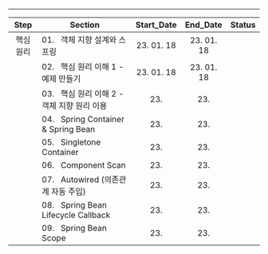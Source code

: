 <div align="center">

---
Step|Section|Start_Date|End_Date|Status
:--:|--|:--:|:--:|:--:|
핵심 원리|01.&nbsp;&nbsp;&nbsp;객체 지향 설계와 스프링|23. 01. 18|23. 01. 18|
&nbsp;|02.&nbsp;&nbsp;&nbsp;핵심 원리 이해 1 - 예제 만들기|23. 01. 18|23. 01. 18|
&nbsp;|03.&nbsp;&nbsp;&nbsp;핵심 원리 이해 2 - 객체 지향 원리 이용|23. |23. |
&nbsp;|04.&nbsp;&nbsp;&nbsp;Spring Container & Spring Bean|23. |23. |
&nbsp;|05.&nbsp;&nbsp;&nbsp;Singletone Container|23. |23. |
&nbsp;|06.&nbsp;&nbsp;&nbsp;Component Scan|23. |23. |
&nbsp;|07.&nbsp;&nbsp;&nbsp;Autowired (의존관계 자동 주입)|23. |23. |
&nbsp;|08.&nbsp;&nbsp;&nbsp;Spring Bean Lifecycle Callback|23. |23. |
&nbsp;|09.&nbsp;&nbsp;&nbsp;Spring Bean Scope|23. |23. |

</div>

